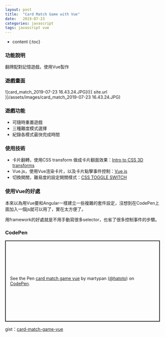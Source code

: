 ```yaml
---
layout: post
title:  "Card Match Game with Vue"
date:   2019-07-23
categories: javascript
tags: javascript vue 
---
```


* content
{:toc}

### 功能說明

翻牌配對記憶遊戲，使用Vue製作

### 遊戲畫面


![card_match_2019-07-23 16.43.24.JPG]({{ site.url }}/assets/images/card_match_2019-07-23 16.43.24.JPG)

### 遊戲功能

- 可隨時重置遊戲
- 三種難度模式選擇
- 紀錄各模式最快完成時間



### 使用技術

- 卡片翻轉，使用CSS transform 做成卡片翻面效果：[Intro to CSS 3D transforms](https://3dtransforms.desandro.com/card-flip)
- Vue.js，使用Vue渲染卡片，以及卡片點擊事件控制：[Vue.js](https://vuejs.org/)
- 切換開關，難易度的設定開關樣式：[CSS TOGGLE SWITCH](https://ghinda.net/css-toggle-switch/)


### 使用Vue的好處

本來以為用Vue要和Angular一樣建立一些複雜的套件設定，沒想到在CodePen上面加入一個js就可以用了，實在太方便了。

用framework的好處就是不用手動寫很多selector，也省了很多控制事件的步驟。

### CodePen
<p class="codepen" data-height="265" data-theme-id="0" data-default-tab="js,result" data-user="hatoto" data-slug-hash="wemJaa" style="height: 265px; box-sizing: border-box; display: flex; align-items: center; justify-content: center; border: 2px solid; margin: 1em 0; padding: 1em;" data-pen-title="card match game vue">
  <span>See the Pen <a href="https://codepen.io/hatoto/pen/wemJaa/">
  card match game vue</a> by martypan (<a href="https://codepen.io/hatoto">@hatoto</a>)
  on <a href="https://codepen.io">CodePen</a>.</span>
</p>
<script async src="https://static.codepen.io/assets/embed/ei.js"></script>





gist：[card-match-game-vue](https://gist.github.com/hatoto/c1d49fcb20a75b8e3e461e3c893c78d9)